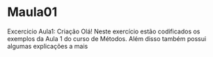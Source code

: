 # Maula01
Excercicio Aula1: Criação
Olá! Neste exercício estão codificados os exemplos da Aula 1 do curso de Métodos. Além disso também possui algumas explicações a mais
